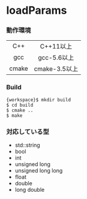 # loadParams

### 動作環境

|||
|:--:|:--:|
|C++|C++11以上|
|gcc|gcc-5.6以上|
|cmake|cmake-3.5以上|


### Build

```
{workspace}$ mkdir build
$ cd build 
$ cmake ..
$ make
```

### 対応している型

- std::string
- bool
- int
- unsigned long
- unsigned long long
- float
- double
- long double
